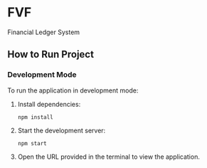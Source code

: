 # FVF

Financial Ledger System

## How to Run Project

### Development Mode

To run the application in development mode:

1. Install dependencies:
   ```
   npm install
   ```

2. Start the development server:
   ```
   npm start
   ```

3. Open the URL provided in the terminal to view the application.